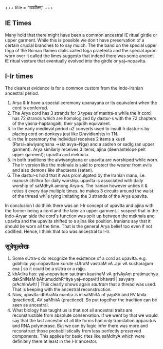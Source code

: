 +++
title = "उपवीतम्"
+++

## IE Times
Many hold that there might have been a common ancestral IE ritual girdle or upper garment. While this is possible we don't have preservation of a certain crucial branches to to say muich. The the band on the special upper toga of the Roman flamen dialis called toga praetexta and the special apron worn over it called the limes suggests that indeed there was some ancient IE ritual vesture that eventually evolved into the girdle or yaj~nopavIta.

## I-Ir times
 The clearest evidence is for a common custom from the Indo-Iranian ancestral period.

1. Arya & Ir have a special ceremony upanayana or its equivalent when the cord is conferred.
2. The Arya cord has 3 strands for 3 types of mantra-s while the Ir cord has 72 strands which are homologized by dastur-s with the 72 chapters of the yasna-haptangaiti, their yajuSh equivalent.
3. In the early medieval period u2 converts used to insult Ir dastur-s by placing cord on donkeys just like Dravidianists in TN.
4. In the Ir ceremony the individual receives 2 items a kusti (Parsi=aiwiyanghana ->skt avya~Nga) and a sadreh or sadIg (an upper garment). Arya similarly receives 3 items, ajina (deer/antelope pelt upper garment); upavIta and mekhala.
5. In both traditions the aiwiyanghana or upavIta are worshiped while worn. The Ir version like the mekhala is said to protect the wearer from evils and also demons like shaotaena (satan).
6. The dastur-s hold that it was promulgated by the Iranian manu, i.e. manush chithra for daily worship. upavIta is associated with daily worship of saMdhyA among Arya-s. The Iranian however unties it & reties it every day multiple times. he makes 3 circuits around the waist of the thread while tying imitating the 3 strands of the Arya upavIta.

In conclusion I do think there was an I-Ir concept of upavIta and ajina with the former being a cord and the later an upper garment. I suspect that in the Indo-Aryan side the cord's function was split up between the mekhala and upavIta and the upavIta shifted to a ajina like position. Iranians say that it should be worn all the time. That is the general Arya belief too even if not codified. Hence, I think that too was ancestral to I-Ir.

## सूत्रेषूल्लेखः
1. Some sUtra-s do recognize the existence of a cord as upavIta. e.g. gobhila:
   yaj~nopavItam kurute sUtraM vastraM vA .api vA kusharajjum eva | so it could be a sUtra or a rajju.
2. khAdira has: yaj~nopavItam   sautram kaushaM vA  grIvAyAṃ pratimuchya dakShiNaM bAhumuddhR^itya yaj~nopavItI bhavati | savyaṃ prAchInAvItI | This clearly shows again *sautram* that a thread was used. That is keeping with the ancestral reconstruction.
3. Now, upavIta-dhAraNa mantra is in saMhitA of yajuSh and RV khila (practiced), AV saMhitA (practiced). So put together the tradition can be seen as ancestral.
4. What biology has taught us is that not all ancestral traits are reconstructible from absolute conservation. If we went by that we would say that the last ancestor of all life forms had only translation apparatus and RNA polymerase. But we can by logic infer there was more and reconstruct those probabilistically from less perfectly preserved components. This applies for basic rites like saMdhyA which were definitely there at least in the I-Ir ancestor.